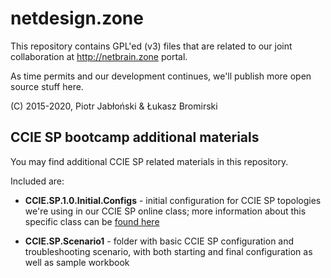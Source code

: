 # netdesign.zone

This repository contains GPL'ed (v3) files that are related to our joint collaboration
at http://netbrain.zone portal.

As time permits and our development continues, we'll publish more open source stuff
here.

(C) 2015-2020, Piotr Jabłoński & Łukasz Bromirski

## CCIE SP bootcamp additional materials

You may find additional CCIE SP related materials in this repository.

Included are:

* **CCIE.SP.1.0.Initial.Configs** - initial configuration for CCIE SP topologies we're using in our CCIE SP online class; more information about this specific class can be [found here](https://micronicstraining.com/event/ccie-service-provider-v4-boot-camp/)

* **CCIE.SP.Scenario1** - folder with basic CCIE SP configuration and troubleshooting scenario, with both starting and final configuration as well as sample workbook
